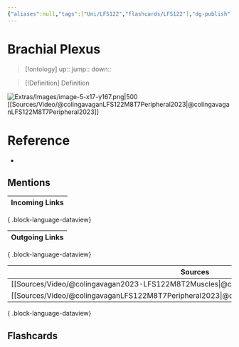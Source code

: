 ```yaml
---
{"aliases":null,"tags":["Uni/LFS122","flashcards/LFS122"],"dg-publish":true,"permalink":"/cards/brachial-plexus/","dgPassFrontmatter":true}
---
```


# Brachial Plexus

> [!ontology]
> up:: 
> jump:: 
> down:: 

> [!Definition] Definition
> 

![Extras/Images/image-5-x17-y167.png|500](/img/user/Extras/Images/image-5-x17-y167.png)
[[Sources/Video/@colingavaganLFS122M8T7Peripheral2023\|@colingavaganLFS122M8T7Peripheral2023]]
# Reference
- 

## Mentions
| Incoming Links |
| -------------- |

{ .block-language-dataview}

| Outgoing Links |
| -------------- |

{ .block-language-dataview}

| Sources                                                                                           |
| ------------------------------------------------------------------------------------------------- |
| [[Sources/Video/@colingavagan2023-LFS122M8T2Muscles\|@colingavagan2023-LFS122M8T2Muscles]]     |
| [[Sources/Video/@colingavaganLFS122M8T7Peripheral2023\|@colingavaganLFS122M8T7Peripheral2023]] |

{ .block-language-dataview}

## Flashcards
